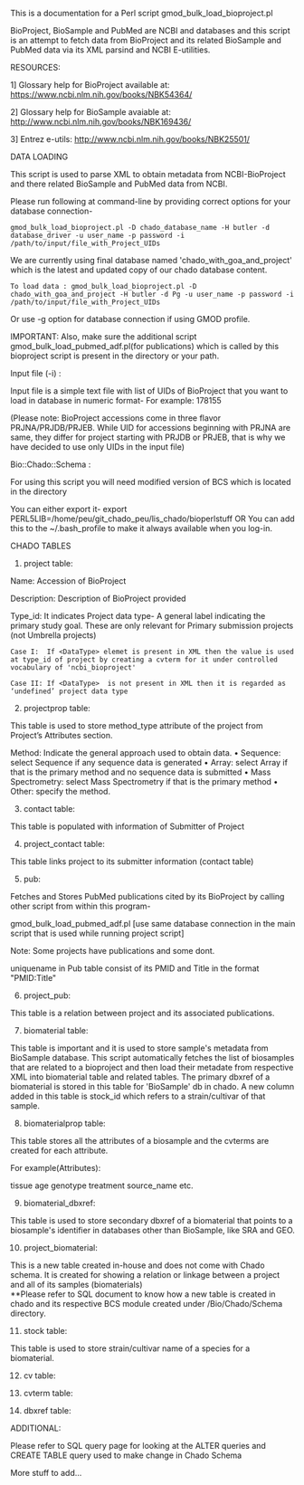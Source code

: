 This is a documentation for a Perl script gmod_bulk_load_bioproject.pl

BioProject, BioSample and PubMed are NCBI and databases and this script is an attempt to fetch data from BioProject and its related BioSample and PubMed data via its XML parsind and NCBI E-utilities.

RESOURCES:

1] Glossary help for BioProject available at: https://www.ncbi.nlm.nih.gov/books/NBK54364/

2] Glossary help for BioSample avaiable at: http://www.ncbi.nlm.nih.gov/books/NBK169436/

3] Entrez e-utils: http://www.ncbi.nlm.nih.gov/books/NBK25501/


DATA LOADING

This script is used to parse XML to obtain metadata from NCBI-BioProject and there related BioSample and PubMed data from NCBI.

Please run following at command-line by providing correct options for your database connection-

	gmod_bulk_load_bioproject.pl -D chado_database_name -H butler -d database_driver -u user_name -p password -i /path/to/input/file_with_Project_UIDs 

We are currently using final database named 'chado_with_goa_and_project' which is the latest and updated copy of our chado database content.

	To load data : gmod_bulk_load_bioproject.pl -D chado_with_goa_and_project -H butler -d Pg -u user_name -p password -i /path/to/input/file_with_Project_UIDs

Or use -g option for database connection if using GMOD profile.

IMPORTANT: Also, make sure the additional script gmod_bulk_load_pubmed_adf.pl(for publications) which is called by this bioproject script is present in the directory or your path.


Input file (-i) :

Input file is a simple text file with list of UIDs of BioProject that you want to load in database in numeric format- For example: 178155

(Please note: BioProject accessions come in three flavor PRJNA/PRJDB/PRJEB. While UID for accessions beginning with PRJNA are same, they differ for project starting with PRJDB or PRJEB, that is why we have decided to use only UIDs in the input file)


Bio::Chado::Schema :

For using this script you will need modified version of BCS which is located in the directory 

You can either export it-
export PERL5LIB=/home/peu/git_chado_peu/lis_chado/bioperlstuff
OR
You can add this to the ~/.bash_profile to make it always available when you log-in.


CHADO TABLES

1. project table:

Name: Accession of BioProject

Description: Description of BioProject provided

Type_id:  It indicates Project data type- A general label indicating the primary study goal. These are only relevant for Primary submission projects (not Umbrella projects)

	Case I:  If <DataType> elemet is present in XML then the value is used at type_id of project by creating a cvterm for it under controlled vocabulary of 'ncbi_bioproject'

	Case II: If <DataType>  is not present in XML then it is regarded as ‘undefined’ project data type



2. projectprop table:

This table is used to store method_type attribute of the project from Project’s Attributes section.

Method: Indicate the general approach used to obtain data.
•	Sequence: select Sequence if any sequence data is generated
•	Array: select Array if that is the primary method and no sequence data is submitted
•	Mass Spectrometry: select Mass Spectrometry if that is the primary method
•	Other: specify the method.



3. contact table:

This table is populated with information of Submitter of Project

4. project_contact table:

This table links project to its submitter information (contact table)

5. pub:

Fetches and Stores PubMed publications cited by its BioProject by calling other script from within this program-

gmod_bulk_load_pubmed_adf.pl [use same database connection in the main script that is used while running project script]

Note: Some projects have publications and some dont. 

uniquename in Pub table consist of its PMID and Title in the format "PMID:Title"

6. project_pub:

This table is a relation between project and its associated publications. 

7. biomaterial table:

This table is important and it is used to store sample's metadata from BioSample database. 
This script automatically fetches the list of biosamples that are related to a bioproject and then load their metadate from respective XML into biomaterial table and related tables.
The primary dbxref of a biomaterial is stored in this table for 'BioSample' db in chado. A new column added in this table is stock_id which refers to a strain/cultivar of that sample.

8. biomaterialprop table:

This table stores all the attributes of a biosample and the cvterms are created for each attribute.

For example(Attributes):

tissue
age
genotype
treatment
source_name 
etc.

9. biomaterial_dbxref:

This table is used to store secondary dbxref of a biomaterial that points to a biosample's identifier in databases other than BioSample, like SRA and GEO.

10. project_biomaterial:

This is a new table created in-house and does not come with Chado schema. It is created for showing a relation or linkage between a project and all of its samples (biomaterials)   
**Please refer to SQL document to know how a new table is created in chado and its respective BCS module created under /Bio/Chado/Schema directory.
 
11. stock table:

This table is used to store strain/cultivar name of a species for a biomaterial. 

12. cv table:

13. cvterm table:

14. dbxref table: 

ADDITIONAL:

Please refer to SQL query page for looking at the ALTER queries and CREATE TABLE query used to make change in Chado Schema

More stuff to add...

 




